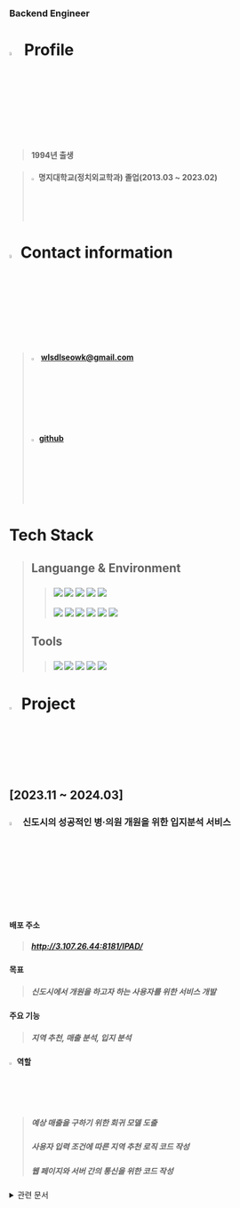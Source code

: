 ### Backend Engineer

# <img src="https://github.com/Tarikul-Islam-Anik/Animated-Fluent-Emojis/blob/master/Emojis/Objects/Identification%20Card.png" alt="profile" width="4%"> Profile
 
>#### 1994년 출생
 
>#### <img src="https://github.com/Tarikul-Islam-Anik/Animated-Fluent-Emojis/blob/master/Emojis/Travel%20and%20places/School.png" alt="Eyes" width="2%" > 명지대학교(정치외교학과) 졸업(2013.03 ~ 2023.02)
 

# <img src="https://github.com/Tarikul-Islam-Anik/Animated-Fluent-Emojis/blob/master/Emojis/Objects/Open%20Mailbox%20with%20Raised%20Flag.png" alt="info" width="4%">Contact information

>#### <img src="https://github.com/Tarikul-Islam-Anik/Animated-Fluent-Emojis/blob/master/Emojis/Objects/E-Mail.png" alt="email" width="3%" > wlsdlseowk@gmail.com
>#### <img src="https://github.com/Dongyoung-Kwak/Portfolio/assets/147033486/e8e11bde-6c96-4e76-b58d-e1cd8661a827" alt="github" width="3%">[github](https://github.com/Dongyoung-Kwak)

 # Tech Stack

>## Languange & Environment
>>###  <img src="https://img.shields.io/badge/java-007396?style=flat-square&logo=java&logoColor=white"/> <img src="https://img.shields.io/badge/JavaScript-F7DF1E?style=flat-square&logo=javascript&logoColor=black"/> <img src="https://img.shields.io/badge/HTML5-E34F26?style=flat-square&logo=html5&logoColor=white"/> <img src="https://img.shields.io/badge/CSS3-1572B6?style=flat-square&logo=css3&logoColor=white"/> <img src="https://img.shields.io/badge/Bootstrapap-7952B3?style=flat-square&logo=bootstrap&logoColor=white"/>
>><img src="https://img.shields.io/badge/Apache Tomcat-F8DC75?style=flat-square&logo=apachetomcat&logoColor=black"/> <img src="https://img.shields.io/badge/Spring-6DB33F?style=flat-square&logo=Spring&logoColor=white"/> <img src="https://img.shields.io/badge/ORACLE-F80000?style=flat-square&logo=oracle&logoColor=white"/> <img src="https://img.shields.io/badge/Mybatis-000000?style=flat&logo=Fluentd&logoColor=white" /> <img src="https://img.shields.io/badge/Linux-FCC624?style=flat-square&logo=linux&logoColor=black"/> <img src="https://img.shields.io/badge/React-61DAFB?style=flat-square&logo=React&logoColor=black"/>
>## Tools
>> ### <img src="https://img.shields.io/badge/Eclipse%20IDE-2C2255?style=flat&logo=EclipseIDE&logoColor=white" /> <img src="https://img.shields.io/badge/Visual Studio Code-007ACC?style=flat-square&logo=Visual Studio Code&logoColor=white"/>  <img src="https://img.shields.io/badge/GitHub-181717?style=flat&logo=GitHub&logoColor=white" /> <img src="https://img.shields.io/badge/Tomcat-F8DC75?style=flat&logo=ApacheTomcat&logoColor=white" /> <img src="https://img.shields.io/badge/Ubuntu-E95420?style=flat-square&logo=Ubuntu&logoColor=white"/>
# <img src="https://github.com/Tarikul-Islam-Anik/Animated-Fluent-Emojis/blob/master/Emojis/Objects/Spiral%20Notepad.png" alt="profile" width="3%" > Project

## [2023.11 ~ 2024.03]

### <img src="https://github.com/Tarikul-Islam-Anik/Animated-Fluent-Emojis/blob/master/Emojis/Travel%20and%20places/Hospital.png" alt="profile" width="4%"> 신도시의 성공적인 병·의원 개원을 위한 입지분석 서비스

#### 배포 주소 
>##### http://3.107.26.44:8181/IPAD/
#### 목표 
>##### 신도시에서 개원을 하고자 하는 사용자를 위한 서비스 개발


#### 주요 기능
>##### 지역 추천, 매출 분석, 입지 분석

#### <img src="https://github.com/Tarikul-Islam-Anik/Animated-Fluent-Emojis/blob/master/Emojis/Hand%20gestures/Backhand%20Index%20Pointing%20Right%20Light%20Skin%20Tone.png" alt="Eyes" width="2%" />  역할
>##### 예상 매출을 구하기 위한 회귀 모델 도출
>
>##### 사용자 입력 조건에 따른 지역 추천 로직 코드 작성
>
>##### 웹 페이지와 서버 간의 통신을 위한 코드 작성
<details>
  <summary>관련 문서</summary>
 
  <summary> 
  <a href="https://github.com/Dongyoung-Kwak/Portfolio/blob/main/project/%EC%8B%A0%EB%8F%84%EC%8B%9C%EC%9D%98%20%EC%84%B1%EA%B3%B5%EC%A0%81%EC%9D%B8%20%EB%B3%91%C2%B7%EC%9D%98%EC%9B%90%20%EA%B0%9C%EC%9B%90%EC%9D%84%20%EC%9C%84%ED%95%9C%20%EC%9E%85%EC%A7%80%EB%B6%84%EC%84%9D%20%EC%84%9C%EB%B9%84%EC%8A%A4/Documentation/1.%20%ED%94%84%EB%A1%9C%EC%A0%9D%ED%8A%B8%20%EA%B8%B0%ED%9A%8D%EC%84%9C/%ED%94%84%EB%A1%9C%EC%A0%9D%ED%8A%B8%EA%B8%B0%ED%9A%8D%EC%84%9C.pdf">프로젝트 기획서</a>
  </summary> 
 <summary> 
  <summary><a href="https://github.com/Dongyoung-Kwak/Portfolio/tree/main/project/%EC%8B%A0%EB%8F%84%EC%8B%9C%EC%9D%98%20%EC%84%B1%EA%B3%B5%EC%A0%81%EC%9D%B8%20%EB%B3%91%C2%B7%EC%9D%98%EC%9B%90%20%EA%B0%9C%EC%9B%90%EC%9D%84%20%EC%9C%84%ED%95%9C%20%EC%9E%85%EC%A7%80%EB%B6%84%EC%84%9D%20%EC%84%9C%EB%B9%84%EC%8A%A4/Documentation/2.%20%EA%B0%9C%EB%B0%9C%20%EA%B3%84%ED%9A%8D%EC%84%9C">개발 계획서</a></summary>
 </summary>
<summary>
 <a href="https://github.com/Dongyoung-Kwak/Portfolio/blob/main/project/%EC%8B%A0%EB%8F%84%EC%8B%9C%EC%9D%98%20%EC%84%B1%EA%B3%B5%EC%A0%81%EC%9D%B8%20%EB%B3%91%C2%B7%EC%9D%98%EC%9B%90%20%EA%B0%9C%EC%9B%90%EC%9D%84%20%EC%9C%84%ED%95%9C%20%EC%9E%85%EC%A7%80%EB%B6%84%EC%84%9D%20%EC%84%9C%EB%B9%84%EC%8A%A4/Documentation/4.%20%ED%99%94%EB%A9%B4%20%EC%84%A4%EA%B3%84%EC%84%9C/%ED%99%94%EB%A9%B4%EC%84%A4%EA%B3%84%EC%84%9C.pdf">화면 설계서</a>    
</summary>
<summary>

<summary>
 <a href="https://github.com/Dongyoung-Kwak/Portfolio/tree/main/project/%EC%8B%A0%EB%8F%84%EC%8B%9C%EC%9D%98%20%EC%84%B1%EA%B3%B5%EC%A0%81%EC%9D%B8%20%EB%B3%91%C2%B7%EC%9D%98%EC%9B%90%20%EA%B0%9C%EC%9B%90%EC%9D%84%20%EC%9C%84%ED%95%9C%20%EC%9E%85%EC%A7%80%EB%B6%84%EC%84%9D%20%EC%84%9C%EB%B9%84%EC%8A%A4/Documentation/3.%20%EC%9A%94%EA%B5%AC%EC%82%AC%ED%95%AD%20%EC%A0%95%EC%9D%98%EC%84%9C%2C%EB%B6%84%EC%84%9D%EC%84%9C">요구사항 정의서</a>

 </summary>    
     <summary>
      <a href="https://github.com/Dongyoung-Kwak/Portfolio/blob/main/project/%EC%8B%A0%EB%8F%84%EC%8B%9C%EC%9D%98%20%EC%84%B1%EA%B3%B5%EC%A0%81%EC%9D%B8%20%EB%B3%91%C2%B7%EC%9D%98%EC%9B%90%20%EA%B0%9C%EC%9B%90%EC%9D%84%20%EC%9C%84%ED%95%9C%20%EC%9E%85%EC%A7%80%EB%B6%84%EC%84%9D%20%EC%84%9C%EB%B9%84%EC%8A%A4/Documentation/5.%20%EB%B9%85%EB%8D%B0%EC%9D%B4%ED%84%B0%20%EB%B6%84%EC%84%9D%EC%84%9C/%EB%B9%85%EB%8D%B0%EC%9D%B4%ED%84%B0%20%EB%B6%84%EC%84%9D%20%EA%B2%B0%EA%B3%BC%20%EB%B3%B4%EA%B3%A0%EC%84%9C.pdf">빅데이터 분석서</a></summary>
</details>    
